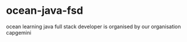 # ocean-java-fsd
ocean learning java full stack developer is organised by our organisation capgemini
